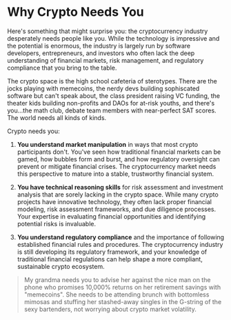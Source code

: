 # Why Crypto Needs You

Here's something that might surprise you: the cryptocurrency industry desperately needs people like you. While the technology is impressive and the potential is enormous, the industry is largely run by software developers, entrepreneurs, and investors who often lack the deep understanding of financial markets, risk management, and regulatory compliance that you bring to the table.

The crypto space is the high school cafeteria of sterotypes. There are the jocks playing with memecoins, the nerdy devs building sophiscated software but can't speak about, the class president raising VC funding, the theater kids building non-profits and DAOs for at-risk youths, and there's you...the math club, debate team members with near-perfect SAT scores. The world needs all kinds of kinds. 

Crypto needs you: 

1. **You understand market manipulation** in ways that most crypto participants don't. You've seen how traditional financial markets can be gamed, how bubbles form and burst, and how regulatory oversight can prevent or mitigate financial crises. The cryptocurrency market needs this perspective to mature into a stable, trustworthy financial system.

1. **You have technical reasoning skills** for risk assessment and investment analysis that are sorely lacking in the crypto space. While many crypto projects have innovative technology, they often lack proper financial modeling, risk assessment frameworks, and due diligence processes. Your expertise in evaluating financial opportunities and identifying potential risks is invaluable.

1. **You understand regulatory compliance** and the importance of following established financial rules and procedures. The cryptocurrency industry is still developing its regulatory framework, and your knowledge of traditional financial regulations can help shape a more compliant, sustainable crypto ecosystem.

> My grandma needs you to advise her against the nice man on the phone who promises 10,000% returns on her retirement savings with "memecoins". She needs to be attending brunch with bottomless mimosas and stuffing her stashed-away singles in the G-string of the sexy bartenders, not worrying about crypto market volatility.
